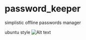 # password_keeper
simplistic offline passwords manager

ubuntu style
![Alt text](https://camo.githubusercontent.com/2b0093a4d82af1153062c98edb4df1636371e13f/68747470733a2f2f696d6167652e6962622e636f2f646a653556472f706b312e706e67 "picture of interface")
